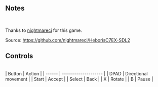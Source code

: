 ## Notes
<br/>

Thanks to [nightmareci](https://github.com/nightmareci) for this game.

Source: https://github.com/nightmareci/HeborisC7EX-SDL2
<br/>

## Controls
<br/>
| Button | Action               |
| ------ | -------------------- |
| DPAD   | Directional movement |
| Start  | Accept               |
| Select | Back                 |
| X      | Rotate               |
| B      | Pause                |